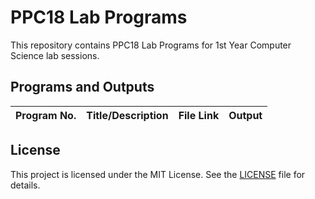 # PPC18 Lab Programs

This repository contains PPC18 Lab Programs for 1st Year Computer Science lab sessions.

## Programs and Outputs

| Program No. | Title/Description                                              | File Link                | Output                             |
| ------------| ------------------------------------------------------------- | ------------------------ | ----------------------------------- |

## License

This project is licensed under the MIT License. See the [LICENSE](./LICENSE) file for details.
